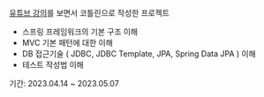 [유튜브 강의](https://www.youtube.com/watch?v=qyGjLVQ0Hog&list=PLumVmq_uRGHgBrimIp2-7MCnoPUskVMnd)를 보면서 코틀린으로 작성한 프로젝트
- 스프링 프레임워크의 기본 구조 이해
- MVC 기본 패턴에 대한 이해
- DB 접근기술 ( JDBC, JDBC Template, JPA, Spring Data JPA ) 이해
- 테스트 작성법 이해

기간: 2023.04.14 ~ 2023.05.07
